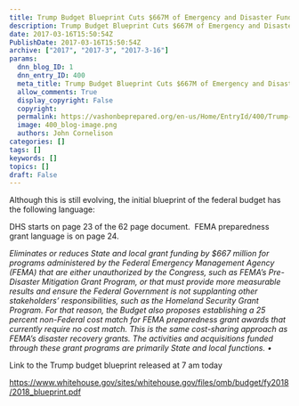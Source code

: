 ```yaml
---
title: Trump Budget Blueprint Cuts $667M of Emergency and Disaster Funding
description: Trump Budget Blueprint Cuts $667M of Emergency and Disaster Funding
date: 2017-03-16T15:50:54Z
PublishDate: 2017-03-16T15:50:54Z
archive: ["2017", "2017-3", "2017-3-16"]
params:
  dnn_blog_ID: 1
  dnn_entry_ID: 400
  meta_title: Trump Budget Blueprint Cuts $667M of Emergency and Disaster Funding
  allow_comments: True
  display_copyright: False
  copyright:
  permalink: https://vashonbeprepared.org/en-us/Home/EntryId/400/Trump-Budget-Blueprint-Cuts-667M-of-Emergency-and-Disaster-Funding
  image: 400_blog-image.png
  authors: John Cornelison
categories: []
tags: []
keywords: []
topics: []
draft: False
---
```


<p>Although this is still evolving, the initial blueprint of the federal budget has the following language:</p>  <p>DHS starts on page 23 of the 62 page document.&#160; FEMA preparedness grant language is on page 24.</p>  <p><i>Eliminates or reduces State and local grant funding by $667 million for programs administered by the Federal Emergency Management Agency (FEMA) that are either unauthorized by the Congress, such as FEMA’s Pre-Disaster Mitigation Grant Program, or that must provide more measurable results and ensure the Federal Government is not supplanting other stakeholders’ responsibilities, such as the Homeland Security Grant Program. For that reason, the Budget also proposes establishing a 25 percent non-Federal cost match for FEMA preparedness grant awards that currently require no cost match. This is the same cost-sharing approach as FEMA’s disaster recovery grants. The activities and acquisitions funded through these grant programs are primarily State and local functions. • </i></p>  <p>Link to the Trump budget blueprint released at 7 am today</p>  <p><a href="https://www.whitehouse.gov/sites/whitehouse.gov/files/omb/budget/fy2018/2018_blueprint.pdf">https://www.whitehouse.gov/sites/whitehouse.gov/files/omb/budget/fy2018/2018_blueprint.pdf</a></p>
